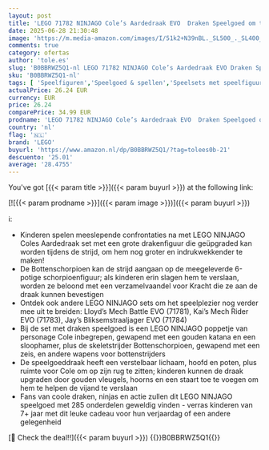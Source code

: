 ```yaml
---
layout: post
title: 'LEGO 71782 NINJAGO Cole’s Aardedraak EVO  Draken Speelgoed om te Upgraden voor Jongens en Meisjes vanaf 7 Jaar  met Schorpioen Wezentje en 2 Poppetjes'
date: 2025-06-28 21:30:48
image: 'https://m.media-amazon.com/images/I/51k2+N39nBL._SL500_._SL400_.jpg'
comments: true
category: ofertas
author: 'tole.es'
slug: 'B0BBRWZ5Q1-nl LEGO 71782 NINJAGO Cole’s Aardedraak EVO Draken Speelgoed...'
sku: 'B0BBRWZ5Q1-nl'
tags: [ 'Speelfiguren','Speelgoed & spellen','Speelsets met speelfiguurtjes','lego','🇳🇱', ]
actualPrice: 26.24 EUR
currency: EUR
price: 26.24
comparePrice: 34.99 EUR
prodname: 'LEGO 71782 NINJAGO Cole’s Aardedraak EVO  Draken Speelgoed om te Upgraden voor Jongens en Meisjes vanaf 7 Jaar  met Schorpioen Wezentje en 2 Poppetjes'
country: 'nl'
flag: '🇳🇱'
brand: 'LEGO'
buyurl: 'https://www.amazon.nl/dp/B0BBRWZ5Q1/?tag=tolees0b-21'
descuento: '25.01'
average: '28.4755'
---
```


You've got [{{< param title >}}]({{< param buyurl >}}) at the following link:

[![{{< param prodname >}}]({{< param image >}})]({{< param buyurl >}})

ℹ️:

- Kinderen spelen meeslepende confrontaties na met LEGO NINJAGO Coles Aardedraak set met een grote drakenfiguur die geüpgraded kan worden tijdens de strijd, om hem nog groter en indrukwekkender te maken!
- De Bottenschorpioen kan de strijd aangaan op de meegeleverde 6-potige schorpioenfiguur; als kinderen erin slagen hem te verslaan, worden ze beloond met een verzamelvaandel voor Kracht die ze aan de draak kunnen bevestigen
- Ontdek ook andere LEGO NINJAGO sets om het speelplezier nog verder mee uit te breiden: Lloyd’s Mech Battle EVO (71781), Kai’s Mech Rider EVO (71783), Jay’s Bliksemstraaljager EVO (71784)
- Bij de set met draken speelgoed is een LEGO NINJAGO poppetje van personage Cole inbegrepen, gewapend met een gouden katana en een sloophamer, plus de skeletstrijder Bottenschorpioen, gewapend met een zeis, en andere wapens voor bottenstrijders
- De speelgoeddraak heeft een verstelbaar lichaam, hoofd en poten, plus ruimte voor Cole om op zijn rug te zitten; kinderen kunnen de draak upgraden door gouden vleugels, hoorns en een staart toe te voegen om hem te helpen de vijand te verslaan
- Fans van coole draken, ninjas en actie zullen dit LEGO NINJAGO speelgoed met 285 onderdelen geweldig vinden - verras kinderen van 7+ jaar met dit leuke cadeau voor hun verjaardag of een andere gelegenheid

[🛒 Check the deal!!]({{< param buyurl >}})
{{<world>}}B0BBRWZ5Q1{{</world>}}
